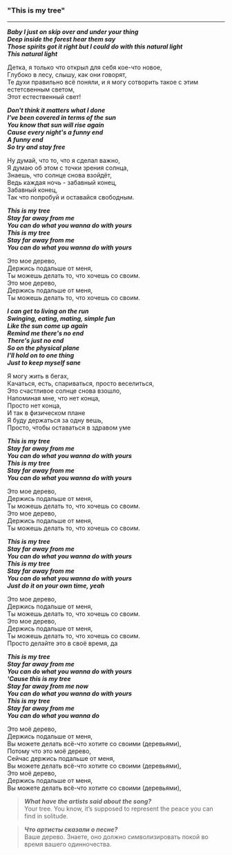 ### **"This is my tree"**                             
--------------------------

**_Baby I just on skip over and under your thing      
Deep inside the forest hear them say  
Those spirits got it right but I could do with this natural light  
This natural light_**  
    
Детка, я только что открыл для себя кое-что новое,  
Глубоко в лесу, слышу, как они говорят,  
Те духи правильно всё поняли, и я могу сотворить такое с этим естетсвенным светом,  
Этот естественный свет!  

**_Don't think it matters what I done  
I've been covered in terms of the sun  
You know that sun will rise again  
Cause every night's a funny end  
A funny end  
So try and stay free_**   

Ну думай, что то, что я сделал важно,  
Я думаю об этом с точки зрения солнца,  
Знаешь, что солнце снова взойдёт,  
Ведь каждая ночь - забавный конец,  
Забавный конец,  
Так что попробуй и  оставайся свободным.  

**_This is my tree  
Stay far away from me  
You can do what you wanna do with yours  
This is my tree  
Stay far away from me  
You can do what you wanna do with yours_**   

Это мое дерево,  
Держись подальше от меня,  
Ты можешь делать то, что хочешь со своим.  
Это мое дерево,  
Держись подальше от меня,  
Ты можешь делать то, что хочешь со своим.  

**_I can get to living on the run  
Swinging, eating, mating, simple fun  
Like the sun come up again  
Remind me there's no end  
There's just no end  
So on the physical plane  
I'll hold on to one thing  
Just to keep myself sane_**  

Я могу жить в бегах,  
Качаться, есть, спариваться, просто веселиться,  
Это счастливое солнце снова взошло,  
Напоминая мне, что нет конца,  
Просто нет конца,  
И так в физическом плане  
Я буду держаться за одну вешь,  
Просто, чтобы оставаться в здравом уме  

**_This is my tree  
Stay far away from me  
You can do what you wanna do with yours  
This is my tree  
Stay far away from me  
You can do what you wanna do with yours_**  

Это мое дерево,  
Держись подальше от меня,  
Ты можешь делать то, что хочешь со своим.  
Это мое дерево,  
Держись подальше от меня,  
Ты можешь делать то, что хочешь со своим.  

**_This is my tree  
Stay far away from me  
You can do what you wanna do with yours  
This is my tree  
Stay far away from me  
You can do what you wanna do with yours  
Just do it on your own time, yeah_**  

Это мое дерево,  
Держись подальше от меня,  
Ты можешь делать то, что хочешь со своим.  
Это мое дерево,  
Держись подальше от меня,  
Ты можешь делать то, что хочешь со своим.  
Просто делайте это в своё время, да  

**_This is my tree  
Stay far away from me  
You can do what you wanna do with yours  
'Cause this is my tree  
Stay far away from me now  
You can do what you wanna do with yours  
This is my tree  
Stay far away from me  
You can do what you wanna do_**  
  
Это моё дерево,  
Держись подальше от меня,  
Вы можете делать всё-что хотите со своими (деревьями),  
Потому что это моё дерево,  
Сейчас держись подальше от меня,  
Вы можете делать всё-что хотите со своими (деревьями),  
Это моё дерево,  
Держись подальше от меня,  
Вы можете делать всё-что хотите со своими (деревьями),  


> **_What have the artists said about the song?_**    
> Your tree. You know, it’s supposed to represent the peace you can find in solitude.

> **_Что артисты сказали о песне?_**   
> Ваше дерево. Знаете, оно должно символизировать покой во время вашего одинночества.
